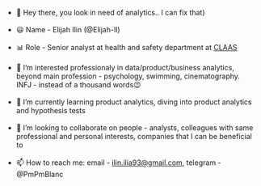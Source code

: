 - 👋 Hey there, you look in need of analytics.. I can fix that)<br /><br />
- :smiley: Name - Elijah Ilin (@Elijah-Il)<br /><br />
- :bar_chart: Role - Senior analyst at health and safety department at [CLAAS](https://www.claas-group.com)<br /><br />
- 👀 I’m interested professionaly in data/product/business analytics, beyond main profession - psychology, swimming, cinematography.<br /> INFJ - instead of a thousand words:wink:<br /><br />
- 🌱 I’m currently learning product analytics, diving into product analytics and hypothesis tests<br /><br />
- 💞️ I’m looking to collaborate on people - analysts, colleagues with same professional and personal interests, companies that I can be beneficial to<br /><br />
- 📫 How to reach me: email - ilin.ilia93@gmail.com, telegram - @PmPmBlanc<br /><br />

<!---
Elijah-Il/Elijah-Il is a ✨ special ✨ repository because its `README.md` (this file) appears on your GitHub profile.
You can click the Preview link to take a look at your changes.
--->
